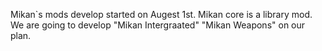 Mikan`s mods develop started on Augest 1st. Mikan core is a library mod. We are going to develop "Mikan Intergraated" "Mikan Weapons" on our plan.
